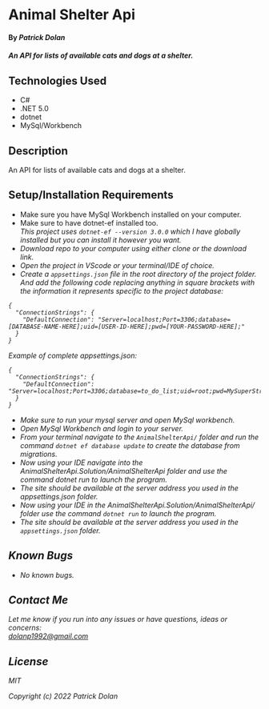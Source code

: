 # Animal Shelter Api

#### By _**Patrick Dolan**_

#### _An API for lists of available cats and dogs at a shelter._

## Technologies Used

* C#
* .NET 5.0
* dotnet
* MySql/Workbench

## Description

An API for lists of available cats and dogs at a shelter.

## Setup/Installation Requirements

* Make sure you have MySql Workbench installed on your computer.
* Make sure to have dotnet-ef installed too.<br>
<em>This project uses <code>dotnet-ef --version 3.0.0</code> which I have globally installed but you can install it however you want. 
* Download repo to your computer using either clone or the download link.
* Open the project in VScode or your terminal/IDE of choice.
* Create a <code>appsettings.json</code> file in the root directory of the project folder. And add the following code replacing anything in square brackets with the information it represents specific to the project database:
```
{
  "ConnectionStrings": {
    "DefaultConnection": "Server=localhost;Port=3306;database=[DATABASE-NAME-HERE];uid=[USER-ID-HERE];pwd=[YOUR-PASSWORD-HERE];"
  }
}

```

Example of complete appsettings.json:
```
{
  "ConnectionStrings": {
    "DefaultConnection": "Server=localhost;Port=3306;database=to_do_list;uid=root;pwd=MySuperStrongPassword;"
  }
}

```

* Make sure to run your mysql server and open MySql workbench.
* Open MySql Workbench and login to your server.
* From your terminal navigate to the <code>AnimalShelterApi/</code> folder and run the command <code>dotnet ef database update</code> to create the database from migrations.
* Now using your IDE navigate into the AnimalShelterApi.Solution/AnimalShelterApi folder and use the command dotnet run to launch the program.
* The site should be available at the server address you used in the appsettings.json folder.
* Now using your IDE in the AnimalShelterApi.Solution/AnimalShelterApi/ folder use the command <code>dotnet run</code> to launch the program. 
* The site should be available at the server address you used in the <code>appsettings.json</code> folder.

## Known Bugs

* _No known bugs._

## Contact Me

Let me know if you run into any issues or have questions, ideas or concerns:  
dolanp1992@gmail.com

## License

_MIT_

Copyright (c) _2022_ _Patrick Dolan_
